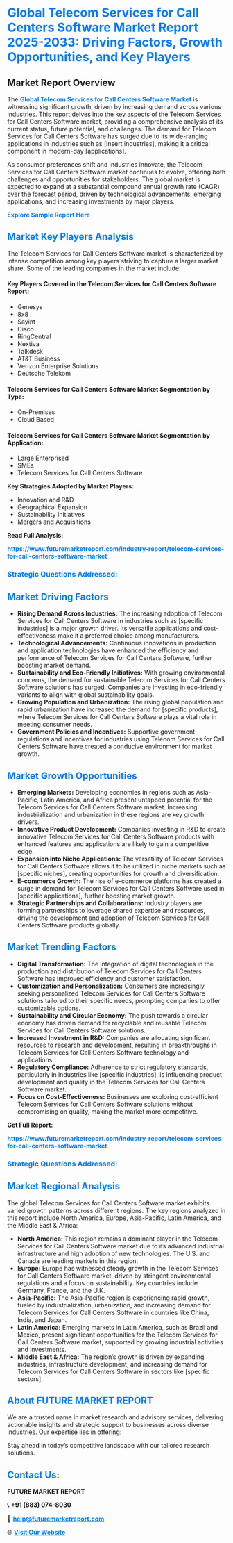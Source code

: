 <h1 style="color: #007BFF;">Global Telecom Services for Call Centers Software Market Report 2025-2033: Driving Factors, Growth Opportunities, and Key Players</h1>

<section id="overview">
<h2>Market Report Overview</h2>
<p>The <a href="https://www.futuremarketreport.com/industry-report/telecom-services-for-call-centers-software-market" style="color: #007BFF; text-decoration: none;"><strong>Global Telecom Services for Call Centers Software Market</strong></a> is witnessing significant growth, driven by increasing demand across various industries. This report delves into the key aspects of the Telecom Services for Call Centers Software market, providing a comprehensive analysis of its current status, future potential, and challenges. The demand for Telecom Services for Call Centers Software has surged due to its wide-ranging applications in industries such as [insert industries], making it a critical component in modern-day [applications].</p>
<p>As consumer preferences shift and industries innovate, the Telecom Services for Call Centers Software market continues to evolve, offering both challenges and opportunities for stakeholders. The global market is expected to expand at a substantial compound annual growth rate (CAGR) over the forecast period, driven by technological advancements, emerging applications, and increasing investments by major players.</p>
</section>

<section id="overview">
<p><a href="https://www.futuremarketreport.com/request-sample/reportId=116285" style="color: #007BFF; text-decoration: none;"><strong>Explore Sample Report Here</strong></a></p>
</section>

<section id="key-players">
<h2 style="color: #007BFF;">Market Key Players Analysis</h2>
<p>The Telecom Services for Call Centers Software market is characterized by intense competition among key players striving to capture a larger market share. Some of the leading companies in the market include:</p>
<h4>Key Players Covered in the Telecom Services for Call Centers Software Report:</h4>
<ul><li>Genesys</li><li>8x8</li><li>Sayint</li><li>Cisco</li><li>RingCentral</li><li>Nextiva</li><li>Talkdesk</li><li>AT&amp;T Business</li><li>Verizon Enterprise Solutions</li><li>Deutsche Telekom</li></ul>
<h4>Telecom Services for Call Centers Software Market Segmentation by Type:</h4>
<ul><li>On-Premises</li><li>Cloud Based</li></ul>

<h4>Telecom Services for Call Centers Software Market Segmentation by Application:</h4>
<ul><li>Large Enterprised</li><li>SMEs</li><li>Telecom Services for Call Centers Software</li></ul>
<p><strong>Key Strategies Adopted by Market Players:</strong></p>
<ul>
<li>Innovation and R&D</li>
<li>Geographical Expansion</li>
<li>Sustainability Initiatives</li>
<li>Mergers and Acquisitions</li>
</ul>
</section>

<section>
<p><strong>Read Full Analysis: </strong></p><a href="https://www.futuremarketreport.com/industry-report/telecom-services-for-call-centers-software-market" style="color: #007BFF; text-decoration: none;"><strong>https://www.futuremarketreport.com/industry-report/telecom-services-for-call-centers-software-market</strong></a>
<h3 style="color: #007BFF;">Strategic Questions Addressed:</h3>
</section>

<section id="driving-factors">
<h2 style="color: #007BFF;">Market Driving Factors</h2>
<ul>
<li><strong>Rising Demand Across Industries:</strong> The increasing adoption of Telecom Services for Call Centers Software in industries such as [specific industries] is a major growth driver. Its versatile applications and cost-effectiveness make it a preferred choice among manufacturers.</li>
<li><strong>Technological Advancements:</strong> Continuous innovations in production and application technologies have enhanced the efficiency and performance of Telecom Services for Call Centers Software, further boosting market demand.</li>
<li><strong>Sustainability and Eco-Friendly Initiatives:</strong> With growing environmental concerns, the demand for sustainable Telecom Services for Call Centers Software solutions has surged. Companies are investing in eco-friendly variants to align with global sustainability goals.</li>
<li><strong>Growing Population and Urbanization:</strong> The rising global population and rapid urbanization have increased the demand for [specific products], where Telecom Services for Call Centers Software plays a vital role in meeting consumer needs.</li>
<li><strong>Government Policies and Incentives:</strong> Supportive government regulations and incentives for industries using Telecom Services for Call Centers Software have created a conducive environment for market growth.</li>
</ul>
</section>

<section id="growth-opportunities">
<h2 style="color: #007BFF;">Market Growth Opportunities</h2>
<ul>
<li><strong>Emerging Markets:</strong> Developing economies in regions such as Asia-Pacific, Latin America, and Africa present untapped potential for the Telecom Services for Call Centers Software market. Increasing industrialization and urbanization in these regions are key growth drivers.</li>
<li><strong>Innovative Product Development:</strong> Companies investing in R&D to create innovative Telecom Services for Call Centers Software products with enhanced features and applications are likely to gain a competitive edge.</li>
<li><strong>Expansion into Niche Applications:</strong> The versatility of Telecom Services for Call Centers Software allows it to be utilized in niche markets such as [specific niches], creating opportunities for growth and diversification.</li>
<li><strong>E-commerce Growth:</strong> The rise of e-commerce platforms has created a surge in demand for Telecom Services for Call Centers Software used in [specific applications], further boosting market growth.</li>
<li><strong>Strategic Partnerships and Collaborations:</strong> Industry players are forming partnerships to leverage shared expertise and resources, driving the development and adoption of Telecom Services for Call Centers Software products globally.</li>
</ul>
</section>

<section id="trending-factors">
<h2 style="color: #007BFF;">Market Trending Factors</h2>
<ul>
<li><strong>Digital Transformation:</strong> The integration of digital technologies in the production and distribution of Telecom Services for Call Centers Software has improved efficiency and customer satisfaction.</li>
<li><strong>Customization and Personalization:</strong> Consumers are increasingly seeking personalized Telecom Services for Call Centers Software solutions tailored to their specific needs, prompting companies to offer customizable options.</li>
<li><strong>Sustainability and Circular Economy:</strong> The push towards a circular economy has driven demand for recyclable and reusable Telecom Services for Call Centers Software solutions.</li>
<li><strong>Increased Investment in R&D:</strong> Companies are allocating significant resources to research and development, resulting in breakthroughs in Telecom Services for Call Centers Software technology and applications.</li>
<li><strong>Regulatory Compliance:</strong> Adherence to strict regulatory standards, particularly in industries like [specific industries], is influencing product development and quality in the Telecom Services for Call Centers Software market.</li>
<li><strong>Focus on Cost-Effectiveness:</strong> Businesses are exploring cost-efficient Telecom Services for Call Centers Software solutions without compromising on quality, making the market more competitive.</li>
</ul>
</section>

<section>
<p><strong>Get Full Report: </strong></p><a href="https://www.futuremarketreport.com/industry-report/telecom-services-for-call-centers-software-market" style="color: #007BFF; text-decoration: none;"><strong>https://www.futuremarketreport.com/industry-report/telecom-services-for-call-centers-software-market</strong></a>
<h3 style="color: #007BFF;">Strategic Questions Addressed:</h3>
</section>


<section id="regional-analysis">
<h2 style="color: #007BFF;">Market Regional Analysis</h2>
<p>The global Telecom Services for Call Centers Software market exhibits varied growth patterns across different regions. The key regions analyzed in this report include North America, Europe, Asia-Pacific, Latin America, and the Middle East & Africa:</p>
<ul>
<li><strong>North America:</strong> This region remains a dominant player in the Telecom Services for Call Centers Software market due to its advanced industrial infrastructure and high adoption of new technologies. The U.S. and Canada are leading markets in this region.</li>
<li><strong>Europe:</strong> Europe has witnessed steady growth in the Telecom Services for Call Centers Software market, driven by stringent environmental regulations and a focus on sustainability. Key countries include Germany, France, and the U.K.</li>
<li><strong>Asia-Pacific:</strong> The Asia-Pacific region is experiencing rapid growth, fueled by industrialization, urbanization, and increasing demand for Telecom Services for Call Centers Software in countries like China, India, and Japan.</li>
<li><strong>Latin America:</strong> Emerging markets in Latin America, such as Brazil and Mexico, present significant opportunities for the Telecom Services for Call Centers Software market, supported by growing industrial activities and investments.</li>
<li><strong>Middle East & Africa:</strong> The region’s growth is driven by expanding industries, infrastructure development, and increasing demand for Telecom Services for Call Centers Software in sectors like [specific sectors].</li>
</ul>
</section>

<footer>
<h2 style="color: #007BFF;">About FUTURE MARKET REPORT</h2>
<p>We are a trusted name in market research and advisory services, delivering actionable insights and strategic support to businesses across diverse industries. Our expertise lies in offering:</p>

<p>Stay ahead in today’s competitive landscape with our tailored research solutions.</p>

<h2 style="color: #007BFF;">Contact Us:</h2>
<p><strong>FUTURE MARKET REPORT</strong></p>
<p>📞 <strong>+91 (883) 074-8030</strong></p>
<p>📧 <strong><a href="mailto:help@futuremarketreport.com" style="color: #007BFF;">help@futuremarketreport.com</a></strong></p>
<p>🌐 <strong><a href="https://www.futuremarketreport.com/" style="color: #007BFF;">Visit Our Website</a></strong></p>
</footer>